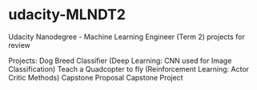 # udacity-MLNDT2
Udacity Nanodegree - Machine Learning Engineer (Term 2) projects for review

Projects:
Dog Breed Classifier (Deep Learning: CNN used for Image Classification)
Teach a Quadcopter to fly (Reinforcement Learning: Actor Critic Methods) 
Capstone Proposal
Capstone Project
